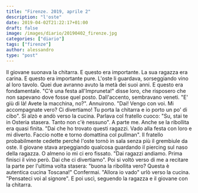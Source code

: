 ```yaml
---
title: "Firenze. 2019, aprile 2"
description: "l'oste"
date: 2019-04-02T21:22:17+01:00
draft: false
image: /images/diario/20190402_firenze.jpg
categories: ["diario"]
tags: ["firenze"]
author: alessandro
type: "post"
---
```


Il giovane suonava la chitarra. E questo era importante. La sua ragazza era carina. E questo era importante pure.
L'oste li guardava, sorseggiando vino al loro tavolo. Quei due avranno avuto la metà dei suoi anni. E questo era fondamentale.
"C'è una festa all'Impruneta!" disse loro, che risposero che non sapevano dove fosse quel posto. Dall'accento, sembravano veneti.
"E' giù di là! Avete la macchina, no?". Annuirono.
"Dai! Vengo con voi. Mi accompagnate vero? Ci divertiamo! Tu porta la chitarra e io porto un po' di cibo".
Si alzò e andò verso la cucina.
Parlava col fratello cuoco: "Su, stai te in Osteria stasera. Tanto non c'è nessuno". A parte me. Anche se la ribollita era quasi finita.
"Dai che ho trovato questi ragazzi. Vado alla festa con loro e mi diverto. Faccio notte e torno domattina col pullman".
Il fratello probabilmente cedette perché l'oste tornò in sala senza più il grembiule da oste.
Il giovane stava arpeggiando qualcosa guardando il piercing sul naso della ragazza. O almeno io mi ci ero fissato.
"Dai ragazzi andiamo. Prima finisci il vino però. Dai che ci divertiamo".
Poi si voltò verso di me a recitare la parte per l'ultima volta stasera: "buona la ribollita vero? Questa è autentica cucina Toscana!"
Confermai.
"Allora io vado" urlò verso la cucina. "Pensateci voi al signore".
E poi uscì, seguendo la ragazza e il giovane con la chitarra.

